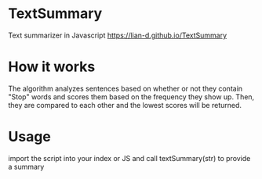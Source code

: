 # TextSummary
Text summarizer in Javascript
https://lian-d.github.io/TextSummary

# How it works
The algorithm analyzes sentences based on whether or not they contain "Stop" words and scores them based on the frequency they show up. Then, they are compared to each other and the lowest scores will be returned.

# Usage
import the script into your index or JS and call
textSummary(str) to provide a summary
